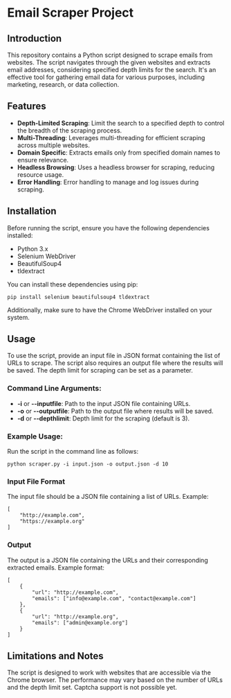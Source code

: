 # Email Scraper Project

## Introduction
This repository contains a Python script designed to scrape emails from websites. The script navigates through the given websites and extracts email addresses, considering specified depth limits for the search. It's an effective tool for gathering email data for various purposes, including marketing, research, or data collection.

## Features
- **Depth-Limited Scraping**: Limit the search to a specified depth to control the breadth of the scraping process.
- **Multi-Threading**: Leverages multi-threading for efficient scraping across multiple websites.
- **Domain Specific**: Extracts emails only from specified domain names to ensure relevance.
- **Headless Browsing**: Uses a headless browser for scraping, reducing resource usage.
- **Error Handling**: Error handling to manage and log issues during scraping.

## Installation
Before running the script, ensure you have the following dependencies installed:

- Python 3.x
- Selenium WebDriver
- BeautifulSoup4
- tldextract

You can install these dependencies using pip:

```
pip install selenium beautifulsoup4 tldextract
```

Additionally, make sure to have the Chrome WebDriver installed on your system.

## Usage

To use the script, provide an input file in JSON format containing the list of URLs to scrape. The script also requires an output file where the results will be saved. The depth limit for scraping can be set as a parameter.

### Command Line Arguments:
- **-i** or **--inputfile**: Path to the input JSON file containing URLs. 
- **-o** or **--outputfile**: Path to the output file where results will be saved. 
- **-d** or **--depthlimit**: Depth limit for the scraping (default is 3).

### Example Usage:
Run the script in the command line as follows:
```
python scraper.py -i input.json -o output.json -d 10
```

### Input File Format

The input file should be a JSON file containing a list of URLs. Example:

```
[
    "http://example.com",
    "https://example.org"
]
```

### Output

The output is a JSON file containing the URLs and their corresponding extracted emails. Example format:
```
[
    {
        "url": "http://example.com",
        "emails": ["info@example.com", "contact@example.com"]
    },
    {
        "url": "http://example.org",
        "emails": ["admin@example.org"]
    }
]
```

## Limitations and Notes
The script is designed to work with websites that are accessible via the Chrome browser.
The performance may vary based on the number of URLs and the depth limit set. Captcha support is not possible yet.

